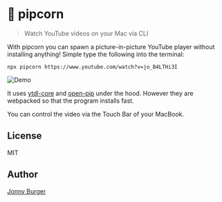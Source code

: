 # 🍿 pipcorn
> Watch YouTube videos on your Mac via CLI

With pipcorn you can spawn a picture-in-picture YouTube player without installing anything!
Simple type the following into the terminal:

```
npx pipcorn https://www.youtube.com/watch?v=jo_B4LTHi3I
```

![Demo](https://github.com/JonnyBurger/pipcorn/blob/master/pipcorn.gif?raw=true)

It uses [ytdl-core](https://www.npmjs.com/package/ytdl-core) and [open-pip](https://www.npmjs.com/package/open-pip) under the hood. However they are webpacked so that the program installs fast.

You can control the video via the Touch Bar of your MacBook.


## License
MIT

## Author
[Jonny Burger](https://jonny.io)
